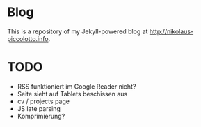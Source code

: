# Blog

This is a repository of my Jekyll-powered blog at http://nikolaus-piccolotto.info.

# TODO


* RSS funktioniert im Google Reader nicht?
* Seite sieht auf Tablets beschissen aus
* cv / projects page
* JS late parsing
* Komprimierung?